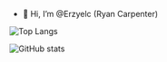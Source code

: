 - 👋 Hi, I’m @Erzyelc (Ryan Carpenter)

<!---
Erzyelc/Erzyelc is a ✨ special ✨ repository because its `README.md` (this file) appears on your GitHub profile.
You can click the Preview link to take a look at your changes.
--->


![Top Langs](https://github-readme-stats.vercel.app/api/top-langs/?username=Erzyelc&theme=tokyonight)

![GitHub stats](https://github-readme-stats.vercel.app/api?username=Erzyelc&show_icons=true&theme=tokyonight)

